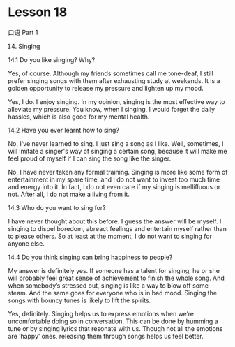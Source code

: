 # Lesson 18

口语 Part 1

14.   Singing 

14.1  Do you like singing? Why?

Yes, of course. Although my friends sometimes call me tone-deaf, I still prefer singing songs with them after exhausting study at weekends. It is a golden opportunity to release my pressure and lighten up my mood.

Yes, I do. I enjoy singing. In my opinion, singing is the most effective way to alleviate my pressure. You know, when I singing, I would forget the daily hassles, which is also good for my mental health.

14.2 Have you ever learnt how to sing?

No, I've never learned to sing. I just sing a song as I like. Well, sometimes, I will imitate a singer's way of singing a certain song, because it will make me feel proud of myself if I can sing the song like the singer.

No, I have never taken any formal training. Singing is more like some form of entertainment in my spare time, and I do not want to invest too much time and energy into it. In fact, I do not even care if my singing is mellifluous or not. After all, I do not make a living from it.

14.3 Who do you want to sing for?

I have never thought about this before. I guess the answer will be myself. I singing to dispel boredom, abreact feelings and entertain myself rather than to please others. So at least at the moment, I do not want to singing for anyone else.

14.4 Do you think singing can bring happiness to people?

My answer is definitely yes. If someone has a talent for singing, he or she will probably feel great sense of achievement to finish the whole song. And when somebody’s stressed out, singing is like a way to blow off some steam. And the same goes for everyone who is in bad mood. Singing the songs with bouncy tunes is likely to lift the spirits.

Yes, definitely. Singing helps us to express emotions when we’re uncomfortable doing so in conversation. This can be done by humming a tune or by singing lyrics that resonate with us. Though not all the emotions are ‘happy’ ones, releasing them through songs helps us feel better.
